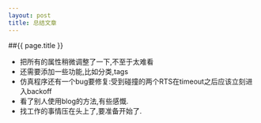 ```yaml
---
layout: post
title: 总结文章
---
```


##{{ page.title }}
- 把所有的属性稍微调整了一下,不至于太难看
- 还需要添加一些功能,比如分类,tags
- 仿真程序还有一个bug要修复:受到碰撞的两个RTS在timeout之后应该立刻进入backoff
- 看了别人使用blog的方法,有些感慨.
- 找工作的事情压在头上了,要准备开始了.


